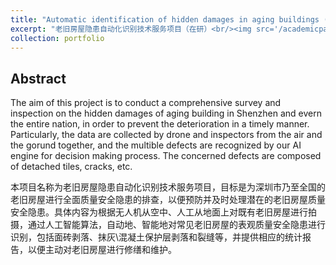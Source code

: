 ```yaml
---
title: "Automatic identification of hidden damages in aging buildings (On-going)"
excerpt: "老旧房屋隐患自动化识别技术服务项目（在研）<br/><img src='/academicpages/images/projects/2022-aging-building/content.png'>"
collection: portfolio
---
```



Abstract
-----
The aim of this project is to conduct a comprehensive survey and inspection on the hidden damages of aging building in Shenzhen and evern the entire nation, in order to prevent the deterioration in a timely manner. Particularly, the data are collected by drone and inspectors from the air and the gorund together, and the multible defects are recognized by our AI engine for decision making process. The concerned defects are composed of detached tiles, cracks, etc.

本项目名称为老旧房屋隐患自动化识别技术服务项目，目标是为深圳市乃至全国的老旧房屋进行全面质量安全隐患的排查，以便预防并及时处理潜在的老旧房屋质量安全隐患。具体内容为根据无人机从空中、人工从地面上对既有老旧房屋进行拍摄，通过人工智能算法，自动地、智能地对常见老旧房屋的表观质量安全隐患进行识别，包括面砖剥落、抹灰\混凝土保护层剥落和裂缝等，并提供相应的统计报告，以便主动对老旧房屋进行修缮和维护。
